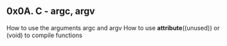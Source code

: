 ## 0x0A. C - argc, argv

How to use the arguments argc and argv
How to use __attribute__((unused)) or (void) to compile functions